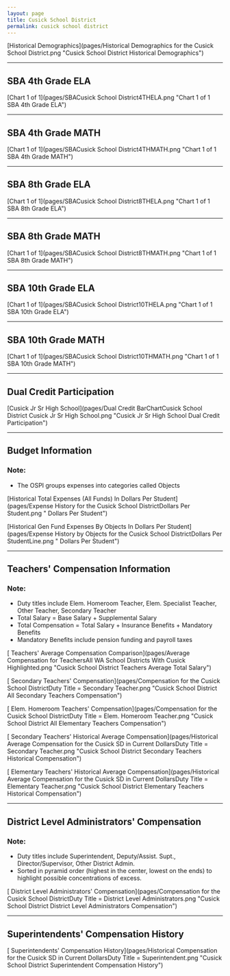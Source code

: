 ```yaml
---
layout: page
title: Cusick School District
permalink: cusick school district
---
```



[Historical Demographics](pages/Historical Demographics for the Cusick School District.png "Cusick School District Historical Demographics")

___

## SBA 4th Grade ELA

[Chart 1 of 1](pages/SBACusick School District4THELA.png "Chart 1 of 1 SBA 4th Grade ELA")


___

## SBA 4th Grade MATH

[Chart 1 of 1](pages/SBACusick School District4THMATH.png "Chart 1 of 1 SBA 4th Grade MATH")


___

## SBA 8th Grade ELA

[Chart 1 of 1](pages/SBACusick School District8THELA.png "Chart 1 of 1 SBA 8th Grade ELA")


___

## SBA 8th Grade MATH

[Chart 1 of 1](pages/SBACusick School District8THMATH.png "Chart 1 of 1 SBA 8th Grade MATH")


___

## SBA 10th Grade ELA

[Chart 1 of 1](pages/SBACusick School District10THELA.png "Chart 1 of 1 SBA 10th Grade ELA")


___

## SBA 10th Grade MATH

[Chart 1 of 1](pages/SBACusick School District10THMATH.png "Chart 1 of 1 SBA 10th Grade MATH")


___

## Dual Credit Participation

[Cusick Jr Sr High School](pages/Dual Credit BarChartCusick School District Cusick Jr Sr High School.png "Cusick Jr Sr High School Dual Credit Participation")


___

## Budget Information
### Note:
- The OSPI groups expenses into categories called Objects

[Historical Total Expenses (All Funds) In Dollars Per Student](pages/Expense History for the Cusick School DistrictDollars Per Student.png " Dollars Per Student")

[Historical Gen Fund Expenses By Objects In Dollars Per Student](pages/Expense History by Objects for the Cusick School DistrictDollars Per StudentLine.png " Dollars Per Student")


___

## Teachers' Compensation Information
### Note:
- Duty titles include Elem. Homeroom Teacher, Elem. Specialist Teacher, Other Teacher, Secondary Teacher
- Total Salary = Base Salary + Supplemental Salary
- Total Compensation = Total Salary + Insurance Benefits + Mandatory Benefits
- Mandatory Benefits include pension funding and payroll taxes

[ Teachers' Average Compensation Comparison](pages/Average Compensation for TeachersAll WA School Districts With Cusick Highlighted.png "Cusick School District Teachers Average Total Salary")

[ Secondary Teachers' Compensation](pages/Compensation for the Cusick School DistrictDuty Title = Secondary Teacher.png "Cusick School District All Secondary Teachers Compensation")

[ Elem. Homeroom Teachers' Compensation](pages/Compensation for the Cusick School DistrictDuty Title = Elem. Homeroom Teacher.png "Cusick School District All Elementary Teachers Compensation")

[ Secondary Teachers' Historical Average Compensation](pages/Historical Average Compensation for the Cusick SD in Current DollarsDuty Title = Secondary Teacher.png "Cusick School District Secondary Teachers Historical Compensation")

[ Elementary Teachers' Historical Average Compensation](pages/Historical Average Compensation for the Cusick SD in Current DollarsDuty Title = Elementary Teacher.png "Cusick School District Elementary Teachers Historical Compensation")


___

## District Level Administrators' Compensation

### Note:
- Duty titles include Superintendent, Deputy/Assist. Supt., Director/Supervisor, Other District Admin.
- Sorted in pyramid order (highest in the center, lowest on the ends) to highlight possible concentrations of excess.

[ District Level Administrators' Compensation](pages/Compensation for the Cusick School DistrictDuty Title = District Level Administrators.png "Cusick School District District Level Administrators Compensation")


___

## Superintendents' Compensation History

[ Superintendents' Compensation History](pages/Historical Compensation for the Cusick SD in Current DollarsDuty Title = Superintendent.png "Cusick School District Superintendent Compensation History")

